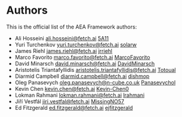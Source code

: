 # Authors

This is the official list of the AEA Framework authors:

* Ali Hosseini <ali.hosseini@fetch.ai> [5A11](https://github.com/5A11)
* Yuri Turchenkov <yuri.turchenkov@fetch.ai> [solarw](https://github.com/solarw)
* James Riehl <james.riehl@fetch.ai> [jrriehl](https://github.com/jrriehl)
* Marco Favorito <marco.favorito@fetch.ai> [MarcoFavorito](https://github.com/MarcoFavorito)
* David Minarsch <david.minarsch@fetch.ai> [DavidMinarsch](https://github.com/DavidMinarsch)
* Aristotelis Triantafyllidis <aristotelis.triantafyllidis@fetch.ai> [Totoual](https://github.com/Totoual)
* Diarmid Campbell <diarmid.campbell@fetch.ai> [dishmop](https://github.com/dishmop)
* Oleg Panasevych <oleg.panasevych@n-cube.co.uk> [Panasevychol](https://github.com/panasevychol)
* Kevin Chen <kevin.chen@fetch.ai> [Kevin-Chen0](https://github.com/Kevin-Chen0)
* Lokman Rahmani <lokman.rahmani@fetch.ai> [lrahmani](https://github.com/lrahmani)
* Jiří Vestfál <jiri.vestfal@fetch.ai> [MissingNO57](https://github.com/MissingNO57)
* Ed Fitzgerald <ed.fitzgerald@fetch.ai> [ejfitzgerald](https://github.com/ejfitzgerald)
